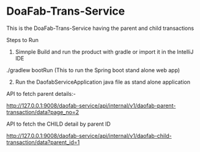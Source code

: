 # DoaFab-Trans-Service
This is the DoaFab-Trans-Service having the parent and child transactions


Steps to Run 

1. Simnple Build and run the product with gradle or import it in the IntelliJ IDE

./gradlew bootRun  (This to run the Spring boot stand alone web app)

2. Run the DaofabServiceApplication java file as stand alone application


API to fetch parent details:- 

http://127.0.0.1:9008/daofab-service/api/internal/v1/daofab-parent-transaction/data?page_no=2

API to fetch the CHILD detail by parent ID

http://127.0.0.1:9008/daofab-service/api/internal/v1/daofab-child-transaction/data?parent_id=1